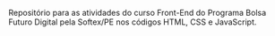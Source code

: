 Repositório para as atividades do curso Front-End do Programa Bolsa Futuro Digital pela Softex/PE nos códigos HTML, CSS e JavaScript.
